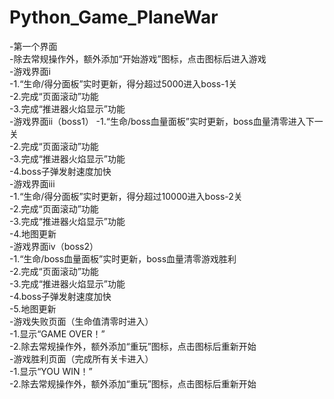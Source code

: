# Python_Game_PlaneWar
-第一个界面<br>
	-除去常规操作外，额外添加“开始游戏”图标，点击图标后进入游戏<br>
-游戏界面i<br>
	-1.“生命/得分面板”实时更新，得分超过5000进入boss-1关<br>
	-2.完成“页面滚动”功能<br>
	-3.完成“推进器火焰显示”功能<br>
-游戏界面ii（boss1）
	-1.“生命/boss血量面板”实时更新，boss血量清零进入下一关<br>
	-2.完成“页面滚动”功能<br>
	-3.完成“推进器火焰显示”功能<br>
	-4.boss子弹发射速度加快<br>
-游戏界面iii<br>
	-1.“生命/得分面板”实时更新，得分超过10000进入boss-2关<br>
	-2.完成“页面滚动”功能<br>
	-3.完成“推进器火焰显示”功能<br>
	-4.地图更新<br>
-游戏界面iv（boss2）<br>
	-1.“生命/boss血量面板”实时更新，boss血量清零游戏胜利<br>
	-2.完成“页面滚动”功能<br>
	-3.完成“推进器火焰显示”功能<br>
	-4.boss子弹发射速度加快<br>
	-5.地图更新<br>
-游戏失败页面（生命值清零时进入）<br>
	-1.显示“GAME OVER！”<br>
	-2.除去常规操作外，额外添加“重玩”图标，点击图标后重新开始<br>
-游戏胜利页面（完成所有关卡进入）<br>
	-1.显示“YOU WIN！”<br>
	-2.除去常规操作外，额外添加“重玩”图标，点击图标后重新开始<br>
